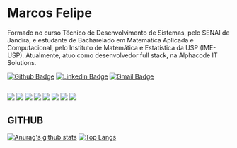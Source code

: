 # Marcos Felipe

Formado no curso Técnico de Desenvolvimento de Sistemas, pelo SENAI de Jandira, e estudante de Bacharelado em Matemática Aplicada e Computacional, pelo Instituto de Matemática e Estatística da USP (IME-USP). Atualmente, atuo como desenvolvedor full stack, na Alphacode IT Solutions.


[![Github Badge](https://img.shields.io/badge/-Github-000?style=flat-square&logo=Github&logoColor=white)](https://github.com/marcosfbc)
[![Linkedin Badge](https://img.shields.io/badge/-LinkedIn-blue?style=flat-square&logo)](https://www.linkedin.com/in/marcosfbdcarvalho/)
[![Gmail Badge](https://img.shields.io/badge/-Gmail-c14438?style=flat-square&logo=Gmail&logoColor=white)](mailto:marcosfbdcarvalho@gmail.com)

##

![](https://img.shields.io/badge/‎-Java-F58219?logo=java&logoColor=white&style=flat-square)
![](https://img.shields.io/badge/-c++-black?logo=c%2B%2B&style=flat-square)
![](https://img.shields.io/badge/-Dart-007DC0?logo=dart%2B%2B&style=flat-square)
![](https://img.shields.io/badge/‎-Python-4382B3?logo=python&logoColor=white&style=flat-square)
![](https://img.shields.io/badge/‎-PHP-7377AD?logo=php&logoColor=white&style=flat-square)
![](https://img.shields.io/badge/‎-JavaScript-EFD81D?logo=javascript&logoColor=white&style=flat-square)
![](https://img.shields.io/badge/‎-CSS3-2196F3?logo=css3&logoColor=white&style=flat-square)
![](https://img.shields.io/badge/‎-HTML-F16529?logo=html5&logoColor=white&style=flat-square)

## GITHUB
[![Anurag's github stats](https://github-readme-stats.vercel.app/api?username=marcosfbc&hide=issues&show_icons=true&title_color=61dafb&text_color=FFFFFF&icon_color=61dafb&bg_color=20232a)](https://github.com/anuraghazra/github-readme-stats)
[![Top Langs](https://github-readme-stats.vercel.app/api/top-langs/?username=marcosfbc&layout=compact&title_color=61dafb&text_color=FFFFFF&icon_color=61dafb&bg_color=20232a)](https://github.com/anuraghazra/github-readme-stats)
